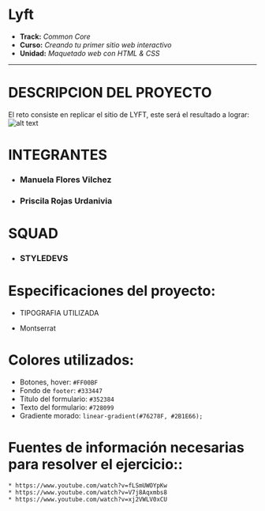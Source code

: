 # Lyft

* **Track:** _Common Core_
* **Curso:** _Creando tu primer sitio web interactivo_
* **Unidad:** _Maquetado web con HTML & CSS_

***
# DESCRIPCION DEL PROYECTO
El reto consiste en replicar el sitio de LYFT, este será el resultado a lograr:
![alt text](docs/fullpage.png)
# INTEGRANTES
* ### Manuela Flores Vilchez
* ### Priscila Rojas Urdanivia
# SQUAD
* ### STYLEDEVS
# Especificaciones del proyecto:
+ TIPOGRAFIA UTILIZADA
* Montserrat
# Colores utilizados:

  - Botones, hover: `#FF00BF`
  - Fondo de `footer`: `#333447`
  - Título del formulario: `#352384`
  - Texto del formulario: `#728099`
  - Gradiente morado: `linear-gradient(#76278F, #2B1E66);`


# Fuentes de información necesarias para resolver el ejercicio::
    * https://www.youtube.com/watch?v=fLSmUWOYpKw
    * https://www.youtube.com/watch?v=V7j8Aqxmbs8
    * https://www.youtube.com/watch?v=xj2VWLV0xCU
